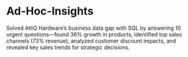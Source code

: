 # Ad-Hoc-Insights
Solved AtliQ Hardware’s business data gap with SQL by answering 10 urgent questions—found 36% growth in products, identified top sales channels (73% revenue), analyzed customer discount impacts, and revealed key sales trends for strategic decisions.
